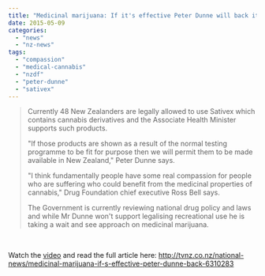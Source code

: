 ```yaml
---
title: "Medicinal marijuana: If it's effective Peter Dunne will back it"
date: 2015-05-09
categories: 
  - "news"
  - "nz-news"
tags: 
  - "compassion"
  - "medical-cannabis"
  - "nzdf"
  - "peter-dunne"
  - "sativex"
---
```


> Currently 48 New Zealanders are legally allowed to use Sativex which contains cannabis derivatives and the Associate Health Minister supports such products.
> 
> "If those products are shown as a result of the normal testing programme to be fit for purpose then we will permit them to be made available in New Zealand," Peter Dunne says.
> 
> "I think fundamentally people have some real compassion for people who are suffering who could benefit from the medicinal properties of cannabis," Drug Foundation chief executive Ross Bell says.
> 
> The Government is currently reviewing national drug policy and laws and while Mr Dunne won't support legalising recreational use he is taking a wait and see approach on medicinal marijuana.

 

Watch the [video](http://tvnz.co.nz/national-news/medicinal-marijuana-if-s-effective-peter-dunne-back-6310283 "Medicinal marijuana: If it's effective Peter Dunne will back it") and read the full article here: http://tvnz.co.nz/national-news/medicinal-marijuana-if-s-effective-peter-dunne-back-6310283

